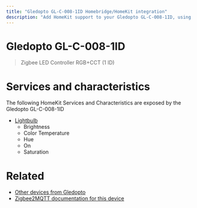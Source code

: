 ```yaml
---
title: "Gledopto GL-C-008-1ID Homebridge/HomeKit integration"
description: "Add HomeKit support to your Gledopto GL-C-008-1ID, using Homebridge, Zigbee2MQTT and homebridge-z2m."
---
```

<!---
This file has been GENERATED using src/docgen/docgen.ts
DO NOT EDIT THIS FILE MANUALLY!
-->
# Gledopto GL-C-008-1ID
> Zigbee LED Controller RGB+CCT (1 ID)


# Services and characteristics
The following HomeKit Services and Characteristics are exposed by
the Gledopto GL-C-008-1ID

* [Lightbulb](../../light.md)
  * Brightness
  * Color Temperature
  * Hue
  * On
  * Saturation


# Related
* [Other devices from Gledopto](../index.md#gledopto)
* [Zigbee2MQTT documentation for this device](https://www.zigbee2mqtt.io/devices/GL-C-008-1ID.html)